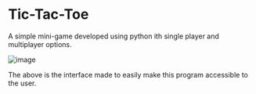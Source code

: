# Tic-Tac-Toe

A simple mini-game developed using python ith single player and multiplayer options.

![image](https://user-images.githubusercontent.com/96066261/221144129-061bf086-6e02-4b7f-aa4b-916e854cd9b4.png)

The above is the interface made to easily make this program accessible to the user.

